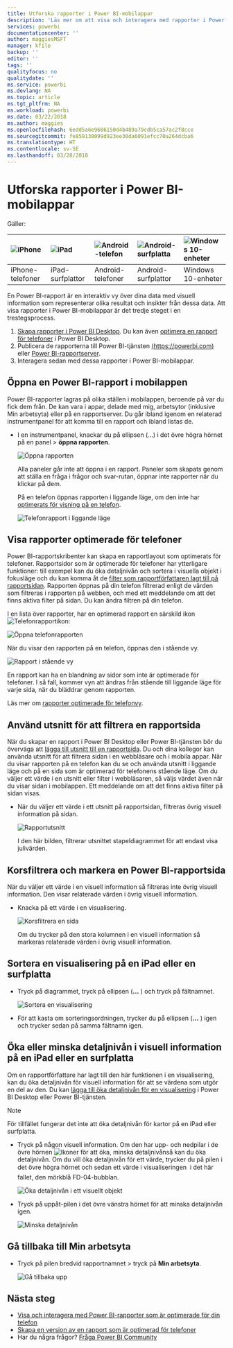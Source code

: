 ```yaml
---
title: Utforska rapporter i Power BI-mobilappar
description: 'Läs mer om att visa och interagera med rapporter i Power BI-mobilappar på din telefon eller surfplatta. Du skapar rapporter i Power BI-tjänsten eller Power BI Desktop och interagerar med dem i de mobila apparna. '
services: powerbi
documentationcenter: ''
author: maggiesMSFT
manager: kfile
backup: ''
editor: ''
tags: ''
qualityfocus: no
qualitydate: ''
ms.service: powerbi
ms.devlang: NA
ms.topic: article
ms.tgt_pltfrm: NA
ms.workload: powerbi
ms.date: 03/22/2018
ms.author: maggies
ms.openlocfilehash: 6edd5a6e9606150d4b489a79cdb5ca57ac2f8cce
ms.sourcegitcommit: fe859130099d923ee30da6091efcc70a264dcba6
ms.translationtype: HT
ms.contentlocale: sv-SE
ms.lasthandoff: 03/28/2018
---
```

# <a name="explore-reports-in-the-power-bi-mobile-apps"></a>Utforska rapporter i Power BI-mobilappar
Gäller:

| ![iPhone](media/mobile-reports-in-the-mobile-apps/ios-logo-40-px.png) | ![iPad](media/mobile-reports-in-the-mobile-apps/ios-logo-40-px.png) | ![Android-telefon](media/mobile-reports-in-the-mobile-apps/android-logo-40-px.png) | ![Android-surfplatta](media/mobile-reports-in-the-mobile-apps/android-logo-40-px.png) | ![Windows 10-enheter](media/mobile-reports-in-the-mobile-apps/win-10-logo-40-px.png) |
|:--- |:--- |:--- |:--- |:--- |
| iPhone-telefoner |iPad-surfplattor |Android-telefoner |Android-surfplattor |Windows 10-enheter |

En Power BI-rapport är en interaktiv vy över dina data med visuell information som representerar olika resultat och insikter från dessa data. Att visa rapporter i Power BI-mobilappar är det tredje steget i en trestegsprocess.

1. [Skapa rapporter i Power BI Desktop](desktop-report-view.md). Du kan även [optimera en rapport för telefoner](mobile-apps-view-phone-report.md) i Power BI Desktop. 
2. Publicera de rapporterna till Power BI-tjänsten [(https://powerbi.com)](https://powerbi.com) eller [Power BI-rapportserver](report-server/get-started.md).  
3. Interagera sedan med dessa rapporter i Power BI-mobilappar.

## <a name="open-a-power-bi-report-in-the-mobile-app"></a>Öppna en Power BI-rapport i mobilappen
Power BI-rapporter lagras på olika ställen i mobilappen, beroende på var du fick dem från. De kan vara i appar, delade med mig, arbetsytor (inklusive Min arbetsyta) eller på en rapportserver. Du går ibland igenom en relaterad instrumentpanel för att komma till en rapport och ibland listas de.

* I en instrumentpanel, knackar du på ellipsen (...) i det övre högra hörnet på en panel > **öppna rapporten**.
  
  ![Öppna rapporten](media/mobile-reports-in-the-mobile-apps/power-bi-android-open-report-tile.png)
  
  Alla paneler går inte att öppna i en rapport. Paneler som skapats genom att ställa en fråga i frågor och svar-rutan, öppnar inte rapporter när du klickar på dem. 
  
  På en telefon öppnas rapporten i liggande läge, om den inte har [optimerats för visning på en telefon](mobile-reports-in-the-mobile-apps.md#view-reports-optimized-for-phones).
  
  ![Telefonrapport i liggande läge](media/mobile-reports-in-the-mobile-apps/power-bi-iphone-report-landscape.png)

## <a name="view-reports-optimized-for-phones"></a>Visa rapporter optimerade för telefoner
Power BI-rapportskribenter kan skapa en rapportlayout som optimerats för telefoner. Rapportsidor som är optimerade för telefoner har ytterligare funktioner: till exempel kan du öka detaljnivån och sortera i visuella objekt i fokusläge och du kan komma åt de [filter som rapportförfattaren lagt till på rapportsidan](mobile-apps-view-phone-report.md#filter-the-report-page-on-a-phone). Rapporten öppnas på din telefon filtrerad enligt de värden som filtreras i rapporten på webben, och med ett meddelande om att det finns aktiva filter på sidan. Du kan ändra filtren på din telefon.

I en lista över rapporter, har en optimerad rapport en särskild ikon ![Telefonrapportikon](media/mobile-reports-in-the-mobile-apps/power-bi-phone-report-icon.png):

![Öppna telefonrapporten](media/mobile-reports-in-the-mobile-apps/power-bi-android-phone-report.png)

När du visar den rapporten på en telefon, öppnas den i stående vy.

![Rapport i stående vy](media/mobile-reports-in-the-mobile-apps/07-power-bi-phone-report-portrait.png)

 En rapport kan ha en blandning av sidor som inte är optimerade för telefoner. I så fall, kommer vyn att ändras från stående till liggande läge för varje sida, när du bläddrar genom rapporten.

Läs mer om [rapporter optimerade för telefonvy](mobile-apps-view-phone-report.md).

## <a name="use-slicers-to-filter-a-report-page"></a>Använd utsnitt för att filtrera en rapportsida
När du skapar en rapport i Power BI Desktop eller Power BI-tjänsten bör du överväga att [lägga till utsnitt till en rapportsida](power-bi-visualization-slicers.md). Du och dina kollegor kan använda utsnitt för att filtrera sidan i en webbläsare och i mobila appar. När du visar rapporten på en telefon kan du se och använda utsnitt i liggande läge och på en sida som är optimerad för telefonens stående läge. Om du väljer ett värde i en utsnitt eller filter i webbläsaren, så väljs värdet även när du visar sidan i mobilappen. Ett meddelande om att det finns aktiva filter på sidan visas.  

* När du väljer ett värde i ett utsnitt på rapportsidan, filtreras övrig visuell information på sidan.
  
  ![Rapportutsnitt](media/mobile-reports-in-the-mobile-apps/power-bi-android-tablet-report-slicer.png)
  
  I den här bilden, filtrerar utsnittet stapeldiagrammet för att endast visa julivärden.

## <a name="cross-filter-and-highlight-a-power-bi-report-page"></a>Korsfiltrera och markera en Power BI-rapportsida
När du väljer ett värde i en visuell information så filtreras inte övrig visuell information. Den visar relaterade värden i övrig visuell information.

* Knacka på ett värde i en visualisering.
  
  ![Korsfiltrera en sida](media/mobile-reports-in-the-mobile-apps/power-bi-android-tablet-report-highlight.png)
  
  Om du trycker på den stora kolumnen i en visuell information så markeras relaterade värden i övrig visuell information. 

## <a name="sort-a-visual-on-an-ipad-or-a-tablet"></a>Sortera en visualisering på en iPad eller en surfplatta
* Tryck på diagrammet, tryck på ellipsen (**...** ) och tryck på fältnamnet.
  
   ![Sortera en visualisering](media/mobile-reports-in-the-mobile-apps/power-bi-android-tablet-report-sort.png)
* För att kasta om sorteringsordningen, trycker du på ellipsen (**...** ) igen och trycker sedan på samma fältnamn igen.

## <a name="drill-down-and-up-in-a-visual-on-an-ipad-or-a-tablet"></a>Öka eller minska detaljnivån i visuell information på en iPad eller en surfplatta
Om en rapportförfattare har lagt till den här funktionen i en visualisering, kan du öka detaljnivån för visuell information för att se värdena som utgör en del av den. Du kan [lägga till öka detaljnivån för en visualisering](power-bi-visualization-drill-down.md) i Power BI Desktop eller Power BI-tjänsten. 

> [!NOTE]
> För tillfället fungerar det inte att öka detaljnivån för kartor på en iPad eller surfplatta.
> 
> 

* Tryck på någon visuell information. Om den har upp- och nedpilar i de övre hörnen ![Ikoner för att öka, minska detaljnivån](media/mobile-reports-in-the-mobile-apps/power-bi-mobile-drill-up-down.png)så kan du öka detaljnivån. Om du vill öka detaljnivån för ett värde, trycker du på pilen i det övre högra hörnet och sedan ett värde i visualiseringen &#151; i det här fallet, den mörkblå FD-04-bubblan.
  
  ![Öka detaljnivån i ett visuellt objekt](media/mobile-reports-in-the-mobile-apps/power-bi-mobile-drill-down-one.png)
* Tryck på uppåt-pilen i det övre vänstra hörnet för att minska detaljnivån igen.
  
  ![Minska detaljnivån](media/mobile-reports-in-the-mobile-apps/power-bi-mobile-drill-up.png)

## <a name="go-back-to-my-workspace"></a>Gå tillbaka till Min arbetsyta
* Tryck på pilen bredvid rapportnamnet > tryck på **Min arbetsyta**.
  
  ![Gå tillbaka upp](media/mobile-reports-in-the-mobile-apps/power-bi-iphone-report-back.png)

## <a name="next-steps"></a>Nästa steg
* [Visa och interagera med Power BI-rapporter som är optimerade för din telefon](mobile-apps-view-phone-report.md)
* [Skapa en version av en rapport som är optimerad för telefoner](desktop-create-phone-report.md)
* Har du några frågor? [Fråga Power BI Community](http://community.powerbi.com/)

